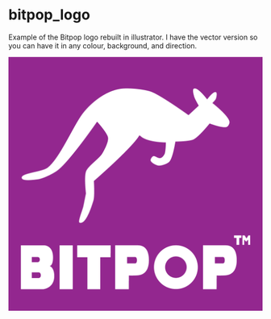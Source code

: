 # bitpop_logo
Example of the Bitpop logo rebuilt in illustrator.  I have the vector version so you can have it in any colour, background, and direction.

![This is an image](bitpop.png)

